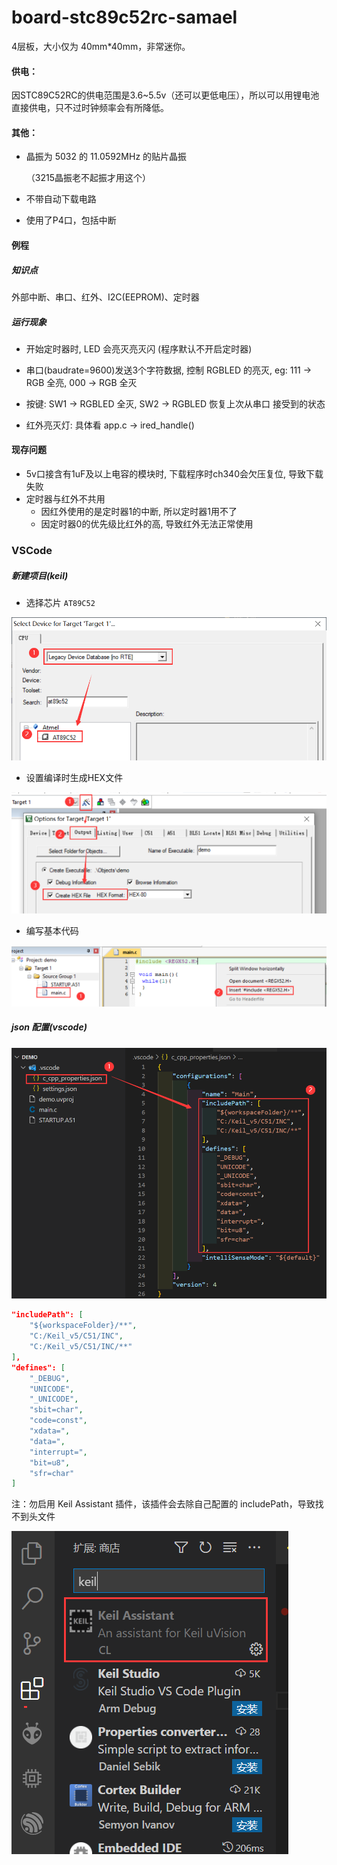 # board-stc89c52rc-samael

4层板，大小仅为 40mm*40mm，非常迷你。

#### 供电：

因STC89C52RC的供电范围是3.6~5.5v（还可以更低电压），所以可以用锂电池直接供电，只不过时钟频率会有所降低。

#### 其他：

* 晶振为 5032 的 11.0592MHz 的贴片晶振

  （3215晶振老不起振才用这个）

* 不带自动下载电路

* 使用了P4口，包括中断

#### 例程

##### 知识点

外部中断、串口、红外、I2C(EEPROM)、定时器

##### 运行现象

* 开始定时器时, LED 会亮灭亮灭闪 (程序默认不开启定时器)

* 串口(baudrate=9600)发送3个字符数据, 控制 RGBLED 的亮灭, eg: 111 -> RGB 全亮, 000 -> RGB 全灭

* 按键: SW1 -> RGBLED 全灭, SW2 -> RGBLED 恢复上次从串口 接受到的状态

* 红外亮灭灯: 具体看 app.c -> ired_handle()

#### 现存问题

* 5v口接含有1uF及以上电容的模块时, 下载程序时ch340会欠压复位, 导致下载失败
* 定时器与红外不共用
  * 因红外使用的是定时器1的中断, 所以定时器1用不了
  * 因定时器0的优先级比红外的高, 导致红外无法正常使用

### VSCode

##### 新建项目(keil)

* 选择芯片 `AT89C52`

![1](Images/new1.png)

* 设置编译时生成HEX文件

![2](Images/new2.png)

* 编写基本代码

![3](Images/new3.png)

##### json 配置(vscode)

![4](Images/vscode.png)

```json
"includePath": [
    "${workspaceFolder}/**",
    "C:/Keil_v5/C51/INC",
    "C:/Keil_v5/C51/INC/**"
],
"defines": [
    "_DEBUG",
    "UNICODE",
    "_UNICODE",
	"sbit=char",
	"code=const",
	"xdata=",
	"data=",
	"interrupt=",
	"bit=u8",
    "sfr=char"
]
```

注：勿启用 Keil Assistant 插件，该插件会去除自己配置的 includePath，导致找不到头文件

![5](Images/vscode_plugin.png)